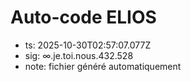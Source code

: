 # Auto-code ELIOS
- ts: 2025-10-30T02:57:07.077Z
- sig: ∞.je.toi.nous.432.528
- note: fichier généré automatiquement